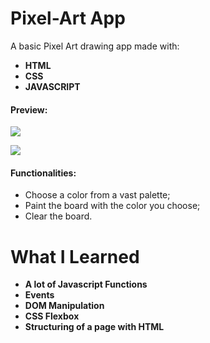 
# Pixel-Art App

A basic Pixel Art drawing app made with: 

- **HTML**
- **CSS**
- **JAVASCRIPT**

#### Preview:

![](https://i.imgur.com/Yg18fYa.png)

![](https://i.imgur.com/Kw3e1xI.png)

#### Functionalities:

- Choose a color from a vast palette;
- Paint the board with the color you choose;
- Clear the board.

# What I Learned

- **A lot of Javascript Functions**
- **Events**
- **DOM Manipulation**
- **CSS Flexbox**
- **Structuring of a page with HTML**


